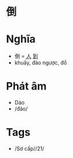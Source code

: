 # 倒

# Nghĩa
* 倒 = [人](人.md) [到](到.md)
* khuấy, đảo ngược, đổ

# Phát âm
* Dào
*  /đảo/

# Tags
* /Sơ cấp//21/

